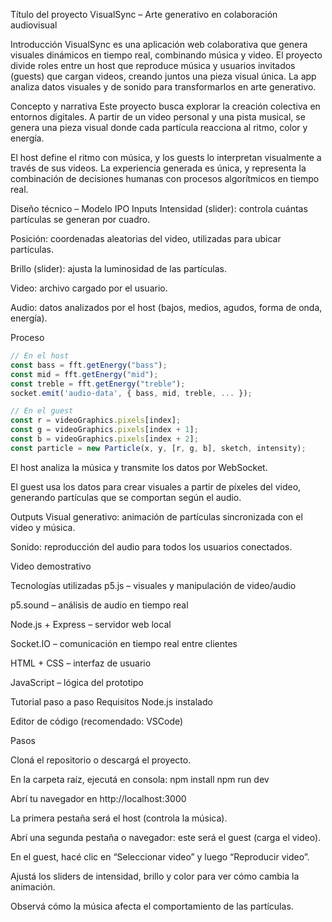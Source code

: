 Título del proyecto
VisualSync – Arte generativo en colaboración audiovisual

Introducción
VisualSync es una aplicación web colaborativa que genera visuales dinámicos en tiempo real, combinando música y video. El proyecto divide roles entre un host que reproduce música y usuarios invitados (guests) que cargan videos, creando juntos una pieza visual única. La app analiza datos visuales y de sonido para transformarlos en arte generativo.

Concepto y narrativa
Este proyecto busca explorar la creación colectiva en entornos digitales. A partir de un video personal y una pista musical, se genera una pieza visual donde cada partícula reacciona al ritmo, color y energía.

El host define el ritmo con música, y los guests lo interpretan visualmente a través de sus videos. La experiencia generada es única, y representa la combinación de decisiones humanas con procesos algorítmicos en tiempo real.

Diseño técnico – Modelo IPO
Inputs
Intensidad (slider): controla cuántas partículas se generan por cuadro.

Posición: coordenadas aleatorias del video, utilizadas para ubicar partículas.

Brillo (slider): ajusta la luminosidad de las partículas.

Video: archivo cargado por el usuario.

Audio: datos analizados por el host (bajos, medios, agudos, forma de onda, energía).

Proceso
```js
// En el host
const bass = fft.getEnergy("bass");
const mid = fft.getEnergy("mid");
const treble = fft.getEnergy("treble");
socket.emit('audio-data', { bass, mid, treble, ... });
```
```js
// En el guest
const r = videoGraphics.pixels[index];
const g = videoGraphics.pixels[index + 1];
const b = videoGraphics.pixels[index + 2];
const particle = new Particle(x, y, [r, g, b], sketch, intensity);
```

El host analiza la música y transmite los datos por WebSocket.

El guest usa los datos para crear visuales a partir de píxeles del video, generando partículas que se comportan según el audio.

Outputs
Visual generativo: animación de partículas sincronizada con el video y música.

Sonido: reproducción del audio para todos los usuarios conectados.

Video demostrativo


Tecnologías utilizadas
p5.js – visuales y manipulación de video/audio

p5.sound – análisis de audio en tiempo real

Node.js + Express – servidor web local

Socket.IO – comunicación en tiempo real entre clientes

HTML + CSS – interfaz de usuario

JavaScript – lógica del prototipo

Tutorial paso a paso
Requisitos
Node.js instalado

Editor de código (recomendado: VSCode)

Pasos

Cloná el repositorio o descargá el proyecto.

En la carpeta raíz, ejecutá en consola:
npm install
npm run dev

Abrí tu navegador en http://localhost:3000

La primera pestaña será el host (controla la música).

Abrí una segunda pestaña o navegador: este será el guest (carga el video).

En el guest, hacé clic en “Seleccionar video” y luego “Reproducir video”.

Ajustá los sliders de intensidad, brillo y color para ver cómo cambia la animación.

Observá cómo la música afecta el comportamiento de las partículas.
